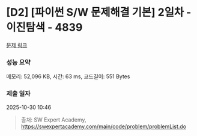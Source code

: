 # [D2] [파이썬 S/W 문제해결 기본] 2일차 - 이진탐색 - 4839 

[문제 링크](https://swexpertacademy.com/main/code/problem/problemDetail.do?contestProbId=AWTLcyA6qAMDFAVT) 

### 성능 요약

메모리: 52,096 KB, 시간: 63 ms, 코드길이: 551 Bytes

### 제출 일자

2025-10-30 10:46



> 출처: SW Expert Academy, https://swexpertacademy.com/main/code/problem/problemList.do